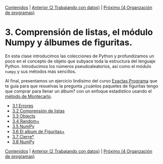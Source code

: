 [Contenidos](../Contenidos.md) \| [Anterior (2 Trabajando con datos)](../02_Datos/00_Resumen.md) \| [Próximo (4 Organzación de programas)](../04_Orga_programa_OSKI1/00_Resumen.md)

# 3. Comprensión de listas, el módulo Numpy y álbumes de figuritas.
En esta clase introducimos las colecciones de Python y profundizamos un poco en el concepto de objeto que subyace toda la estructura del lenguaje Python.
Introducimos los números pseudoaleatorios, así como el módulo `numpy` y sus métodos más sencillos.

Al final, presentamos un ejercicio lindísimo del curso [Exactas Programa]() que te guía para que resuelvas la pregunta ¿cuántos paquetes de figuritas tengo que comprar para llenar un álbum? con un enfoque estadístico usando el [método de Montecarlo](https://es.wikipedia.org/wiki/M%C3%A9todo_de_Montecarlo).



* [3.1 Errores](01_Errores3.md)
* [3.2 Comprensión de listas](02_List_comprehension.md)
* [3.3 Objects](03_Objects.md)
* [3.4 Random+](04_Random.md)
* [3.5 NumPy](05_NumPy_Arrays.md)
* [3.6 El album de Figuritas+](06_Figuritas.md)
* [3.7 Cierre*](07_Cierre.md)
* [3.8 NumPy](07_NumPy_Arrays.md)


[Contenidos](../Contenidos.md) \| [Anterior (2 Trabajando con datos)](../02_Datos/00_Resumen.md) \| [Próximo (4 Organzación de programas)](../04_Orga_programa_OSKI1/00_Resumen.md)
